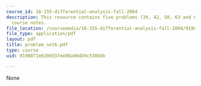 ```yaml
---
course_id: 18-155-differential-analysis-fall-2004
description: This resource contains five problems (39, 42, 50, 63 and 65) from the
  course notes.
file_location: /coursemedia/18-155-differential-analysis-fall-2004/9198071e620dd37ee08a964b9c538b8b_problem_set6.pdf
file_type: application/pdf
layout: pdf
title: problem_set6.pdf
type: course
uid: 9198071e620dd37ee08a964b9c538b8b

---
```

None